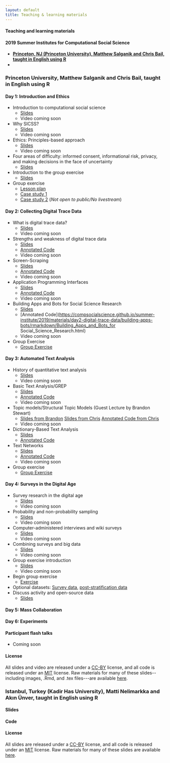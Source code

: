 ```yaml
---
layout: default
title: Teaching & learning materials
---
```


#### Teaching and learning materials
#### 2019 Summer Institutes for Computational Social Science

- **[Princeton, NJ (Princeton University), Matthew Salganik and Chris Bail, taught in English using R](#princeton-university-matthew-salganik=chris-bail-taught-in-english-using-r)**
-

### Princeton University, Matthew Salganik and Chris Bail, taught in English using R

#### Day 1: Introduction and Ethics

- Introduction to computational social science
  - [Slides](https://github.com/compsocialscience/summer-institute/blob/master/2019/materials/day1-intro-ethics/02-intro-computational-social-science.pdf)
  - Video coming soon
- Why SICSS?
  - [Slides](https://compsocialscience.github.io/summer-institute/2019/materials/day1-intro-ethics/bail_why_sicss/Why_SICSS.html)
  - Video coming soon
- Ethics: Principles-based approach
  - [Slides](https://github.com/compsocialscience/summer-institute/blob/master/2019/materials/day1-intro-ethics/03-ethics.pdf)
  - Video coming soon
- Four areas of difficulty: informed consent, informational risk, privacy, and making decisions in the face of uncertainty
  - [Slides](https://github.com/compsocialscience/summer-institute/blob/master/2019/materials/day1-intro-ethics/04-areas-of-difficulty.pdf)
- Introduction to the group exercise
  - [Slides](https://github.com/compsocialscience/summer-institute/blob/master/2019/materials/day1-intro-ethics/05-intro-group-exercise.pdf)
- Group exercise
  - [Lesson plan](https://github.com/compsocialscience/summer-institute/blob/master/2019/materials/day1-intro-ethics/activity/lesson_plan_ethics.md)
  - [Case study 1](https://github.com/compsocialscience/summer-institute/blob/master/2019/materials/day1-intro-ethics/activity/ethics_case_study.pdf)
  - [Case study 2](https://bdes.datasociety.net/wp-content/uploads/2016/10/Patreon-Case-Study.pdf) (*Not open to public/No livestream*)

#### Day 2: Collecting Digital Trace Data

- What is digital trace data?
  - [Slides](https://compsocialscience.github.io/summer-institute/2019/materials/day2-digital-trace-data/what-is-digital-trace-data/What_is_Digital_Trace_Data.html)
  - Video coming soon
- Strengths and weakness of digital trace data
  - [Slides](https://compsocialscience.github.io/summer-institute/2019/materials/day2-digital-trace-data/strengths-weaknesses/Rpres/Strengths_and_Weaknesses.html)
  - [Annotated Code](https://compsocialscience.github.io/summer-institute/2019/materials/day2-digital-trace-data/strengths-weaknesses/rmarkdown/Strengths_and_Weaknesses.html)
  - Video coming soon
- Screen-Scraping
  - [Slides](https://compsocialscience.github.io/summer-institute/2019/materials/day2-digital-trace-data/screenscraping/Rpres/Screenscraping.html)
  - [Annotated Code](https://compsocialscience.github.io/summer-institute/2019/materials/day2-digital-trace-data/screenscraping/rmarkdown/Screenscraping.html)
  - Video coming soon
- Application Programming Interfaces
  - [Slides](https://compsocialscience.github.io/summer-institute/2019/materials/day2-digital-trace-data/apis/Rpres/APIs.html)
  - [Annotated Code](https://compsocialscience.github.io/summer-institute/2019/materials/day2-digital-trace-data/apis/rmarkdown/Application_Programming_interfaces.html)
  - Video coming soon
- Building Apps and Bots for Social Science Research
  - [Slides](https://compsocialscience.github.io/summer-institute/2019/materials/day2-digital-trace-data/building-apps-bots/Rpres/Building_Apps_for_Social_Science_Research.html)
  - [Annotated Code](https://compsocialscience.github.io/summer-institute/2019/materials/day2-digital-trace-data/building-apps-bots/rmarkdown/Building_Apps_and_Bots_for Social_Science_Research.html)
  - Video coming soon
- Group Exercise
  - [Group Exercise](https://compsocialscience.github.io/summer-institute/2019/materials/day2-digital-trace-data/Group_Exercise_Day_2.html)

#### Day 3: Automated Text Analysis

- History of quantitative text analysis
  - [Slides](https://compsocialscience.github.io/summer-institute/2019/materials/day3-text-analysis/history-text-analysis/Introduction_to_Text_as_Data.html)
  - Video coming soon
- Basic Text Analysis/GREP
  - [Slides](https://compsocialscience.github.io/summer-institute/2019/materials/day3-text-analysis/basic-text-analysis/Rpres/Basic_Text_Analysis.html)
  - [Annotated Code](https://compsocialscience.github.io/summer-institute/2019/materials/day3-text-analysis/basic-text-analysis/rmarkdown/Basic_Text_Analysis_in_R.html)
  - Video coming soon
- Topic models/Structural Topic Models (Guest Lecture by Brandon Stewart)
  - [Slides from Brandon](https://github.com/compsocialscience/summer-institute/blob/master/2019/materials/day3-text-analysis/stewart_slides.pdf)
  [Slides from Chris](https://compsocialscience.github.io/summer-institute/2019/materials/day3-text-analysis/topic-modeling/Rpres/Topic_Modeling.html)
  [Annotated Code from Chris](https://compsocialscience.github.io/summer-institute/2019/materials/day3-text-analysis/topic-modeling/rmarkdown/Topic_Modeling.html)
  - Video coming soon
- Dictionary-Based Text Analysis
  - [Slides](https://compsocialscience.github.io/summer-institute/2019/materials/day3-text-analysis/dictionary-methods/Rpres/Dictionary_Based_Analysis.html)
  - [Annotated Code](https://compsocialscience.github.io/summer-institute/2019/materials/day3-text-analysis/dictionary-methods/rmarkdown/Dictionary-Based_Text_Analysis.html)
- Text Networks
  - [Slides](https://compsocialscience.github.io/summer-institute/2019/materials/day3-text-analysis/text-networks/Rpres/Text_Networks.html)
  - [Annotated Code](https://compsocialscience.github.io/summer-institute/2019/materials/day3-text-analysis/text-networks/rmarkdown/Text_Networks.html)
  - Video coming soon
- Group exercise
  - [Group Exercise](https://compsocialscience.github.io/summer-institute/2019/materials/day3-text-analysis/SICSS_Group_Exercise_Day_3.html)

#### Day 4: Surveys in the Digital Age

- Survey research in the digital age
  - [Slides](https://github.com/compsocialscience/summer-institute/blob/master/2019/materials/day4-surveys/01-survey-research-digital-age.pdf)
  - Video coming soon
- Probability and non-probability sampling
  - [Slides](https://github.com/compsocialscience/summer-institute/blob/master/2019/materials/day4-surveys/02-nonprobability-sampling.pdf)
  - Video coming soon
- Computer-administered interviews and wiki surveys
  - [Slides](https://github.com/compsocialscience/summer-institute/blob/master/2019/materials/day4-surveys/03-computer-administered-interviews.pdf)
  - Video coming soon
- Combining surveys and big data
  - [Slides](https://github.com/compsocialscience/summer-institute/blob/master/2019/materials/day4-surveys/04-combining-surveys-and-big-data.pdf)
  - Video coming soon
- Group exercise introduction
  - [Slides](https://github.com/compsocialscience/summer-institute/blob/master/2019/materials/day4-surveys/05-intro-to-activity.pdf)
  - Video coming soon
- Begin group exercise
  - [Exercise](https://github.com/compsocialscience/summer-institute/blob/master/2019/materials/day4-surveys/activity/SICSS_survey_activity_2019.pdf)
 - Optional datasets: [Survey data](https://github.com/compsocialscience/summer-institute/blob/master/2019/materials/day4-surveys/activity/2019-06-13_mturk_data_clean.csv), [post-stratification data](https://github.com/compsocialscience/summer-institute/blob/master/2019/materials/day4-surveys/activity/2017_acs_data_clean.csv)
- Discuss activity and open-source data
  - [Slides](https://github.com/compsocialscience/summer-institute/blob/master/2019/materials/day4-surveys/06-intro-to-open-sourcing-data.pdf)



#### Day 5: Mass Collaboration


#### Day 6: Experiments


#### Participant flash talks

- Coming soon

#### License

All slides and video are released under a <a href="https://creativecommons.org/licenses/by/4.0/">CC-BY</a> license, and all code is released under an <a href="https://en.wikipedia.org/wiki/MIT_License">MIT</a> license.  Raw materials for many of these slides--including images, .Rmd, and .tex files---are available [here](https://github.com/compsocialscience/summer-institute/tree/master/2019/materials).

### Istanbul, Turkey (Kadir Has University), Matti Nelimarkka and Akın Ünver, taught in English using R

#### Slides


#### Code


#### License

All slides are released under a <a href="https://creativecommons.org/licenses/by/4.0/">CC-BY</a> license, and all code is released under an <a href="https://en.wikipedia.org/wiki/MIT_License">MIT</a> license. Raw materials for many of these slides are available [here](https://github.com/compsocialscience/summer-institute/tree/master/2018/materials/helsinki).
